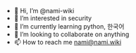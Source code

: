 - 👋 Hi, I’m @nami-wiki
- 👀 I’m interested in security
- 🌱 I’m currently learning python, 한국어
- 💞️ I’m looking to collaborate on anything
- 📫 How to reach me nami@nami.wiki

<!---
nami-wiki/nami-wiki is a ✨ special ✨ repository because its `README.md` (this file) appears on your GitHub profile.
You can click the Preview link to take a look at your changes.
--->
